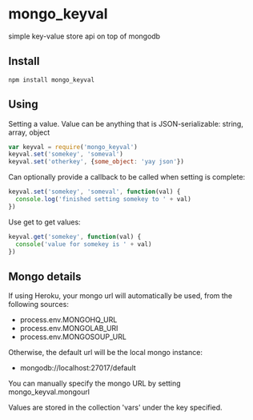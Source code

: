 # mongo_keyval

simple key-value store api on top of mongodb

## Install

    npm install mongo_keyval

## Using

Setting a value. Value can be anything that is JSON-serializable: string, array, object

```javascript
var keyval = require('mongo_keyval')
keyval.set('somekey', 'someval')
keyval.set('otherkey', {some_object: 'yay json'})
```

Can optionally provide a callback to be called when setting is complete:

```javascript
keyval.set('somekey', 'someval', function(val) {
  console.log('finished setting somekey to ' + val)
})
```

Use get to get values:

```javascript
keyval.get('somekey', function(val) {
  console('value for somekey is ' + val)
})
```

## Mongo details

If using Heroku, your mongo url will automatically be used, from the following sources:

* process.env.MONGOHQ_URL
* process.env.MONGOLAB_URI
* process.env.MONGOSOUP_URL

Otherwise, the default url will be the local mongo instance:

* mongodb://localhost:27017/default

You can manually specify the mongo URL by setting mongo_keyval.mongourl

Values are stored in the collection 'vars' under the key specified.
